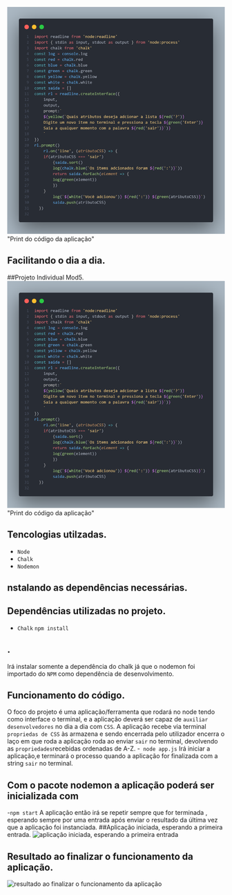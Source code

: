 ![Print do código da aplicação](https://github.com/LuisDevLipe/pj-mod5-ind/blob/LuisDev/imgs/code.png) "Print do código da aplicação"
## Facilitando o dia a dia.
##Projeto Individual Mod5.
![Print do código da aplicação](https://github.com/LuisDevLipe/pj-mod5-ind/blob/LuisDev/imgs/code.png) "Print do código da aplicação"

## Tencologias utilzadas.
- `Node`
- `Chalk`
- `Nodemon`

## nstalando as dependências necessárias.

## Dependências utilizadas no projeto.

- `Chalk`
` npm install `
## .
Irá instalar somente a dependência do chalk já que o nodemon foi importado do `NPM` como dependência de desenvolvimento.
## Funcionamento do código.
O foco do projeto é uma aplicação/ferramenta que rodará no node tendo como interface o terminal, e a aplicação deverá ser capaz de `auxiliar desenvolvedores` no dia a dia com `CSS`.
A aplicação recebe via terminal `propriedas de CSS` às armazena e sendo encerrada pelo utilizador encerra o laço em que roda a aplicação roda ao enviar `sair` no terminal, devolvendo as `propriedades`recebidas ordenadas de A-Z.
-` node app.js`
Irá iniciar a aplicação,e terminará o processo quando a aplicação for finalizada com a string `sair` no terminal.
## Com o pacote nodemon a aplicação poderá ser inicializada com 
-`npm start`
A aplicação então irá se repetir sempre que for terminada , esperando sempre por uma entrada após enviar o resultado da última vez que a aplicação foi instanciada.
##Aplicação iniciada, esperando a primeira entrada.
![aplicação iniciada, esperando a primeira entrada]('./imgs/pergunta.png')
## Resultado ao finalizar o funcionamento da aplicação.
![resultado ao finalizar o funcionamento da aplicação]('./imgs/resultado.png')
